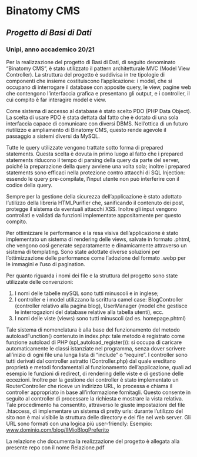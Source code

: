 # Binatomy CMS

## _Progetto di Basi di Dati_
### Unipi, anno accademico 20/21

Per la realizzazione del progetto di Basi di Dati, di seguito denominato “Binatomy CMS”, è stato utilizzato il pattern architetturale MVC (Model View Controller).
La struttura del progetto è suddivisa in tre tipologie di componenti che insieme costituiscono l’applicazione: i model, che si occupano di interrogare il database con apposite query, le view, pagine web che contengono l’interfaccia grafica e presentano gli output, e i controller, il cui compito è far interagire model e view.

Come sistema di accesso al database è stato scelto PDO (PHP Data Object).
La scelta di usare PDO è stata dettata dal fatto che è dotato di una sola interfaccia capace di comunicare con diversi DBMS. Nell’ottica di un futuro riutilizzo e ampliamento di Binatomy CMS, questo rende agevole il passaggio a sistemi diversi da MySQL.

Tutte le query utilizzate vengono trattate sotto forma di prepared statements. Questa scelta è dovuta in primo luogo al fatto che i prepared statements riducono il tempo di parsing della query da parte del server, poiché la preparazione della query avviene una volta sola; inoltre i prepared statements sono efficaci nella protezione contro attacchi di SQL Injection: essendo le query pre-compilate, l’input utente non può interferire con il codice della query.

Sempre per la gestione della sicurezza dell’applicazione è stato adottato l’utilizzo della libreria HTMLPurifier che, sanificando il contenuto dei post, protegge il sistema da eventuali attacchi XSS. Inoltre gli input vengono controllati e validati da funzioni implementate appositamente per questo compito.

Per ottimizzare le performance e la resa visiva dell’applicazione è stato implementato un sistema di rendering delle views, salvate in formato .phtml, che vengono così generate separatamente e dinamicamente attraverso un sistema di templating. Sono state adottate diverse soluzioni per l’ottimizzazione delle performance come l’adozione del formato .webp per le immagini e l’uso di pagination.

Per quanto riguarda i nomi dei file e la struttura del progetto sono state utilizzate delle convenzioni:

1. I nomi delle tabelle mySQL sono tutti minuscoli e  in inglese;
2. I controller e i model utilizzano la scrittura camel case: BlogController (controller relativo alla pagina blog), UserManager (model che gestisce le interrogazioni del database relative alla tabella utenti), ecc.
3. I nomi delle viste (views) sono tutti minuscoli (ad es. homepage.phtml)

Tale sistema di nomenclatura è alla base del funzionamento del metodo autoloadFunction() contenuto in index.php: tale metodo è registrato come funzione autoload di PHP (spl_autoload_register()): si occupa di caricare automaticamente le classi istanziate nel programma, senza dover scrivere all’inizio di ogni file una lunga lista di “include” o “require”.
I controller sono tutti derivati dal controller astratto (Controller.php) dal quale ereditano proprietà e metodi fondamentali al funzionamento dell’applicazione, quali ad esempio le funzioni di redirect, di rendering delle viste e di gestione delle eccezioni. Inoltre per la gestione dei controller è stato implementato un RouterController che riceve un indirizzo URL, lo processa e chiama il controller appropriato in base all’informazione fornitagli. Questo consente in seguito al controller di processare la richiesta e mostrare la vista relativa.
Tale procedimento ha consentito, attraverso le giuste impostazioni del file .htaccess, di implementare un sistema di pretty urls: durante l’utilizzo del sito non è mai visibile la struttura delle directory e dei file nel web server. Gli URL sono formati con una logica più user-friendly: 
Esempio: 
www.dominio.com/blog/IlMioBlogPreferito

La relazione che documenta la realizzazione del progetto è allegata alla presente repo con il nome Relazione.pdf

